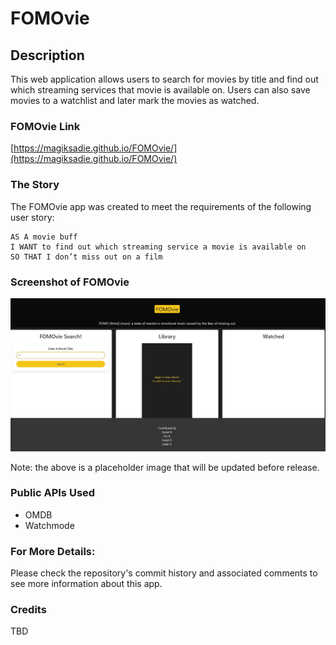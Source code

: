 # FOMOvie

## Description

This web application allows users to search for movies by title and find out which streaming services that movie is available on. Users can also save movies to a watchlist and later mark the movies as watched.

### FOMOvie Link

[https://magiksadie.github.io/FOMOvie/](https://magiksadie.github.io/FOMOvie/)

### The Story

The FOMOvie app was created to meet the requirements of the following user story:
```
AS A movie buff
I WANT to find out which streaming service a movie is available on
SO THAT I don’t miss out on a film

```

### Screenshot of FOMOvie

![Picture of the FOMOvie app](assets/images/fomovie_screenshot.jpg)

Note: the above is a placeholder image that will be updated before release.

### Public APIs Used

* OMDB
* Watchmode

### For More Details:

Please check the repository's commit history and associated comments to see more information about this app.

### Credits

TBD
